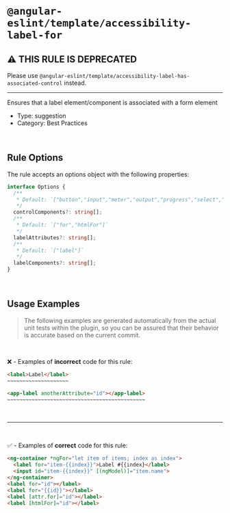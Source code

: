 <!--

  DO NOT EDIT.

  This markdown file was autogenerated using a mixture of the following files as the source of truth for its data:
  - ../../src/rules/accessibility-label-for.ts
  - ../../tests/rules/accessibility-label-for/cases.ts

  In order to update this file, it is therefore those files which need to be updated, as well as potentially the generator script:
  - ../../../../tools/scripts/generate-rule-docs.ts

-->

# `@angular-eslint/template/accessibility-label-for`

## ⚠️ THIS RULE IS DEPRECATED

Please use `@angular-eslint/template/accessibility-label-has-associated-control` instead.

---

Ensures that a label element/component is associated with a form element

- Type: suggestion
- Category: Best Practices

<br>

## Rule Options

The rule accepts an options object with the following properties:

```ts
interface Options {
  /**
   * Default: `["button","input","meter","output","progress","select","textarea"]`
   */
  controlComponents?: string[];
  /**
   * Default: `["for","htmlFor"]`
   */
  labelAttributes?: string[];
  /**
   * Default: `["label"]`
   */
  labelComponents?: string[];
}

```

<br>

## Usage Examples

> The following examples are generated automatically from the actual unit tests within the plugin, so you can be assured that their behavior is accurate based on the current commit.

<br>

❌ - Examples of **incorrect** code for this rule:

```html
<label>Label</label>
~~~~~~~~~~~~~~~~~~~~
```

```html
<app-label anotherAttribute="id"></app-label>
~~~~~~~~~~~~~~~~~~~~~~~~~~~~~~~~~~~~~~~~~~~~~
```

<br>

---

<br>

✅ - Examples of **correct** code for this rule:

```html
<ng-container *ngFor="let item of items; index as index">
  <label for="item-{{index}}">Label #{{index}</label>
  <input id="item-{{index}}" [(ngModel)]="item.name">
</ng-container>
<label for="id"></label>
<label for="{{id}}"></label>
<label [attr.for]="id"></label>
<label [htmlFor]="id"></label>
```
